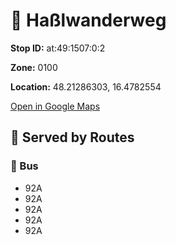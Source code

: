 # 🚉 Haßlwanderweg


**Stop ID:** at:49:1507:0:2

**Zone:** 0100

**Location:** 48.21286303, 16.4782554

[Open in Google Maps](https://www.google.com/maps?q=48.21286303,16.4782554)

## 🚆 Served by Routes

### 🚌 Bus
- 92A
- 92A
- 92A
- 92A
- 92A